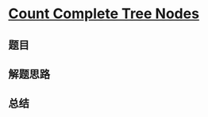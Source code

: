 # [Count Complete Tree Nodes](https://leetcode.com/problems/count-complete-tree-nodes/)

## 题目


## 解题思路


## 总结


